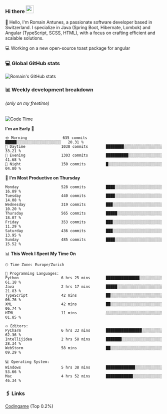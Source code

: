 ### Hi there <img src="https://media.giphy.com/media/hvRJCLFzcasrR4ia7z/giphy.gif" width="25px" height="25px">

👋 Hello, I'm Romain Antunes, a passionate software developer based in Switzerland. I specialize in Java (Spring Boot, Hibernate, Lombok) and Angular (TypeScript, SCSS, HTML), with a focus on crafting efficient and scalable solutions.

💻 Working on a new open-source toast package for angular

### 💻 Global GitHub stats
![Romain's GitHub stats](https://github-readme-streak-stats.herokuapp.com?user=RomainAntunes&theme=dark)


### 📊 Weekly development breakdown 
###### *(only on my freetime)*

<!--START_SECTION:wakastats-->
![Code Time](http://img.shields.io/badge/Code%20Time-1%2C808%20hrs%2010%20mins-blue)

**I'm an Early 🐤** 

```text
🌞 Morning                635 commits         █████░░░░░░░░░░░░░░░░░░░░   20.31 % 
🌆 Daytime                1038 commits        ████████░░░░░░░░░░░░░░░░░   33.21 % 
🌃 Evening                1303 commits        ██████████░░░░░░░░░░░░░░░   41.68 % 
🌙 Night                  150 commits         █░░░░░░░░░░░░░░░░░░░░░░░░   04.80 % 
```
📅 **I'm Most Productive on Thursday** 

```text
Monday                   528 commits         ████░░░░░░░░░░░░░░░░░░░░░   16.89 % 
Tuesday                  440 commits         ████░░░░░░░░░░░░░░░░░░░░░   14.08 % 
Wednesday                319 commits         ███░░░░░░░░░░░░░░░░░░░░░░   10.20 % 
Thursday                 565 commits         █████░░░░░░░░░░░░░░░░░░░░   18.07 % 
Friday                   353 commits         ███░░░░░░░░░░░░░░░░░░░░░░   11.29 % 
Saturday                 436 commits         ███░░░░░░░░░░░░░░░░░░░░░░   13.95 % 
Sunday                   485 commits         ████░░░░░░░░░░░░░░░░░░░░░   15.52 % 
```


📊 **This Week I Spent My Time On** 

```text
🕑︎ Time Zone: Europe/Zurich

💬 Programming Languages: 
Python                   6 hrs 25 mins       ███████████████░░░░░░░░░░   61.18 % 
Java                     2 hrs 17 mins       █████░░░░░░░░░░░░░░░░░░░░   21.83 % 
TypeScript               42 mins             ██░░░░░░░░░░░░░░░░░░░░░░░   06.76 % 
XML                      42 mins             ██░░░░░░░░░░░░░░░░░░░░░░░   06.74 % 
HTML                     11 mins             ░░░░░░░░░░░░░░░░░░░░░░░░░   01.85 % 

🔥 Editors: 
PyCharm                  6 hrs 33 mins       ████████████████░░░░░░░░░   62.36 % 
Intellijidea             2 hrs 58 mins       ███████░░░░░░░░░░░░░░░░░░   28.34 % 
WebStorm                 58 mins             ██░░░░░░░░░░░░░░░░░░░░░░░   09.29 % 

💻 Operating System: 
Windows                  5 hrs 38 mins       █████████████░░░░░░░░░░░░   53.66 % 
Mac                      4 hrs 52 mins       ████████████░░░░░░░░░░░░░   46.34 % 
```


<!--END_SECTION:wakastats-->

### 🖇 Links

[Codingame](https://www.codingame.com/profile/defc3ee5279aecc1bb6114e1f994ea9b3325423) (Top 0.2%)
